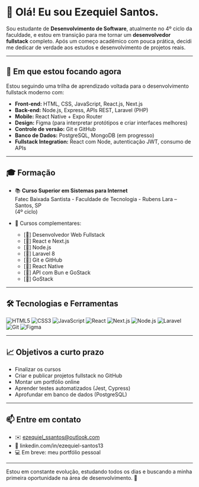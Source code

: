 # 👋 Olá! Eu sou Ezequiel Santos.

Sou estudante de **Desenvolvimento de Software**, atualmente no 4º ciclo da faculdade, e estou em transição para me tornar um **desenvolvedor fullstack** completo. Após um começo acadêmico com pouca prática, decidi me dedicar de verdade aos estudos e desenvolvimento de projetos reais.

---

## 🚀 Em que estou focando agora

Estou seguindo uma trilha de aprendizado voltada para o desenvolvimento fullstack moderno com:

- **Front-end:** HTML, CSS, JavaScript, React.js, Next.js
- **Back-end:** Node.js, Express, APIs REST, Laravel (PHP)
- **Mobile:** React Native + Expo Router
- **Design:** Figma (para interpretar protótipos e criar interfaces melhores)
- **Controle de versão:** Git e GitHub
- **Banco de Dados:** PostgreSQL, MongoDB (em progresso)
- **Fullstack Integration:** React com Node, autenticação JWT, consumo de APIs

---

## 🎓 Formação

- 📚 **Curso Superior em Sistemas para Internet**  
  Fatec Baixada Santista - Faculdade de Tecnologia - Rubens Lara – Santos, SP  
  (4º ciclo)

- 📘 Cursos complementares:
  - [🔄] Desenvolvedor Web Fullstack
  - [🔄] React e Next.js 
  - [🔄] Node.js 
  - [🔄] Laravel 8 
  - [🔄] Git e GitHub 
  - [🔄] React Native 
  - [🔄] API com Bun e GoStack
  - [🔄] GoStack 

---

## 🛠️ Tecnologias e Ferramentas

![HTML5](https://img.shields.io/badge/-HTML5-E34F26?style=flat&logo=html5&logoColor=white)
![CSS3](https://img.shields.io/badge/-CSS3-1572B6?style=flat&logo=css3)
![JavaScript](https://img.shields.io/badge/-JavaScript-F7DF1E?style=flat&logo=javascript&logoColor=black)
![React](https://img.shields.io/badge/-React-20232A?style=flat&logo=react)
![Next.js](https://img.shields.io/badge/-Next.js-000000?style=flat&logo=next.js)
![Node.js](https://img.shields.io/badge/-Node.js-339933?style=flat&logo=node.js&logoColor=white)
![Laravel](https://img.shields.io/badge/-Laravel-F55247?style=flat&logo=laravel&logoColor=white)
![Git](https://img.shields.io/badge/-Git-F05032?style=flat&logo=git&logoColor=white)
![Figma](https://img.shields.io/badge/-Figma-000000?style=flat&logo=figma)

---

## 📈 Objetivos a curto prazo

- Finalizar os cursos
- Criar e publicar projetos fullstack no GitHub
- Montar um portfólio online
- Aprender testes automatizados (Jest, Cypress)
- Aprofundar em banco de dados (PostgreSQL)

---

## 📫 Entre em contato

- ✉️ ezequiel_ssantos@outlook.com
- 💼 linkedin.com/in/ezequiel-santos13
- 💻 Em breve: meu portfólio pessoal

---

Estou em constante evolução, estudando todos os dias e buscando a minha primeira oportunidade na área de desenvolvimento. 🚀
